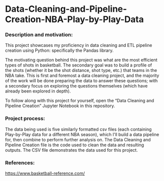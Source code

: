 # Data-Cleaning-and-Pipeline-Creation-NBA-Play-by-Play-Data

### Description and motivation:
This project showcases my proficiency in data cleaning and ETL pipeline creation using Python: specifically the Pandas library. 

The motivating question behind this project was what are the most efficient types of shots in basketball. The secondary goal was to build a profile of the shots (whether it be the shot distance, shot type, etc.) that teams in the NBA take. This is first and foremost a data cleaning project, and the majority of the work will be done preparing the data to answer these questions; with a secondary focus on exploring the questions themselves (which have already been explored in depth). 

To follow along with this project for yourself, open the “Data Cleaning and Pipeline Creation” Jupyter Notebook in this repository.

### Project process:
The data being used is five similarly formatted csv files (each containing Play-by-Play data for a different NBA season), which I'll build a data pipeline for, then combine to perform further analysis on.
The Data Cleaning and Pipeline Creation file is the code used to clean the data and resulting outputs. The CSV file demonstrates the data used for this project.
 
### References:
https://www.basketball-reference.com/ 
